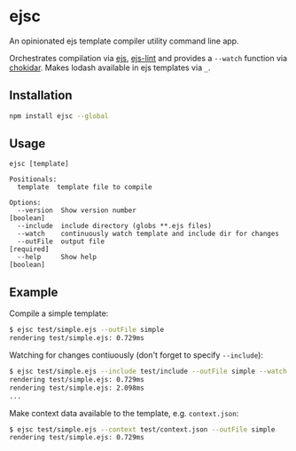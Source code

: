 # ejsc

An opinionated ejs template compiler utility command line app.

Orchestrates compilation via [ejs](https://github.com/mde/ejs), [ejs-lint](https://github.com/RyanZim/EJS-Lint) and provides a `--watch` function via [chokidar](https://github.com/paulmillr/chokidar). Makes lodash available in ejs templates via `_`.

## Installation

```sh
npm install ejsc --global
```

## Usage

```text
ejsc [template]

Positionals:
  template  template file to compile

Options:
  --version  Show version number                                       [boolean]
  --include  include directory (globs **.ejs files)
  --watch    continuously watch template and include dir for changes
  --outFile  output file                                              [required]
  --help     Show help                                                 [boolean]
```

## Example

Compile a simple template:

```bash
$ ejsc test/simple.ejs --outFile simple
rendering test/simple.ejs: 0.729ms
```

Watching for changes contiuously (don't forget to specify `--include`):

```bash
$ ejsc test/simple.ejs --include test/include --outFile simple --watch
rendering test/simple.ejs: 0.729ms
rendering test/simple.ejs: 2.098ms
...
```

Make context data available to the template, e.g. `context.json`:

```bash
$ ejsc test/simple.ejs --context test/context.json --outFile simple
rendering test/simple.ejs: 0.729ms
```